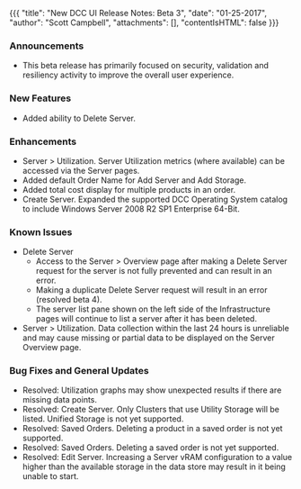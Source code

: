 {{{
"title": "New DCC UI Release Notes: Beta 3",
"date": "01-25-2017",
"author": "Scott Campbell",
"attachments": [],
"contentIsHTML": false
}}}

### Announcements

* This beta release has primarily focused on security, validation and resiliency activity to improve the overall user experience.

### New Features

* Added ability to Delete Server.

### Enhancements

* Server > Utilization. Server Utilization metrics (where available) can be accessed via the Server pages.
* Added default Order Name for Add Server and Add Storage.
* Added total cost display for multiple products in an order.
* Create Server. Expanded the supported DCC Operating System catalog to include Windows Server 2008 R2 SP1 Enterprise 64-Bit.

### Known Issues

* Delete Server
    * Access to the Server > Overview page after making a Delete Server request for the server is not fully prevented and can result in an error.
    * Making a duplicate Delete Server request will result in an error (resolved beta 4).
    * The server list pane shown on the left side of the Infrastructure pages will continue to list a server after it has been deleted.
* Server > Utilization. Data collection within the last 24 hours is unreliable and may cause missing or partial data to be displayed on the Server Overview page.

### Bug Fixes and General Updates

* Resolved: Utilization graphs may show unexpected results if there are missing data points.
* Resolved: Create Server. Only Clusters that use Utility Storage will be listed. Unified Storage is not yet supported.
* Resolved: Saved Orders. Deleting a product in a saved order is not yet supported.
* Resolved: Saved Orders. Deleting a saved order is not yet supported.
* Resolved: Edit Server. Increasing a Server vRAM configuration to a value higher than the available storage in the data store may result in it being unable to start.

